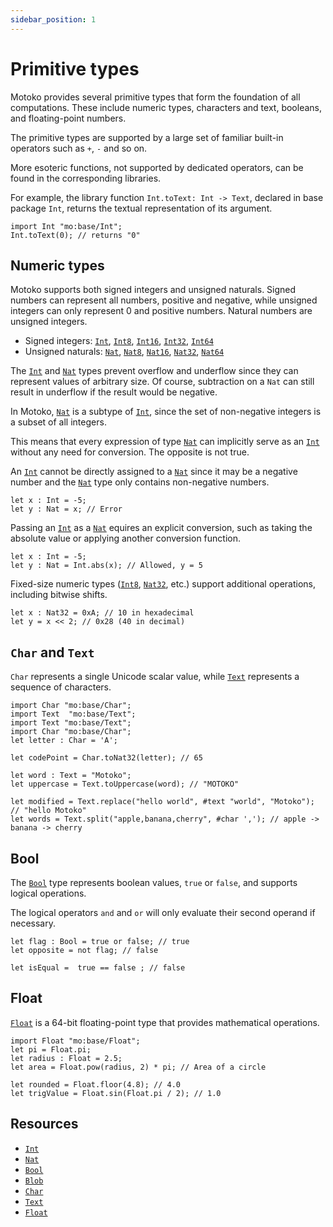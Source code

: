 ```yaml
---
sidebar_position: 1
---
```


# Primitive types

Motoko provides several primitive types that form the foundation of all computations. These include numeric types, characters and text, booleans, and floating-point numbers.

The primitive types are supported by a large set of familiar built-in operators such as `+`, `-` and so on.

More esoteric functions, not supported by dedicated operators, can be found in the corresponding libraries.

For example, the library function `Int.toText: Int -> Text`, declared in base package `Int`, returns the textual representation of its argument.

```motoko name=int
import Int "mo:base/Int";
Int.toText(0); // returns "0"
```

## Numeric types

Motoko supports both signed integers and unsigned naturals. Signed numbers can represent all numbers, positive and negative, while unsigned integers can only represent 0 and positive numbers. Natural numbers are unsigned integers.

- Signed integers: [`Int`](https://internetcomputer.org/docs/motoko/base/Int), [`Int8`](https://internetcomputer.org/docs/motoko/base/Int8), [`Int16`](https://internetcomputer.org/docs/motoko/base/Int16), [`Int32`](https://internetcomputer.org/docs/motoko/base/Int32), [`Int64`](https://internetcomputer.org/docs/motoko/base/Int64)
- Unsigned naturals: [`Nat`](https://internetcomputer.org/docs/motoko/base/Nat), [`Nat8`](https://internetcomputer.org/docs/motoko/base/Nat8), [`Nat16`](https://internetcomputer.org/docs/motoko/base/Nat16), [`Nat32`](https://internetcomputer.org/docs/motoko/base/Nat32), [`Nat64`](https://internetcomputer.org/docs/motoko/base/Nat64)

The [`Int`](https://internetcomputer.org/docs/motoko/base/Int) and [`Nat`](https://internetcomputer.org/docs/motoko/base/Nat) types prevent overflow and underflow since they can represent values of arbitrary size. Of course, subtraction on a `Nat` can still result in underflow if the result would be negative.

In Motoko, [`Nat`](https://internetcomputer.org/docs/motoko/base/Nat) is a subtype of [`Int`](https://internetcomputer.org/docs/motoko/base/Int), since the set of non-negative integers is a subset of all integers.

This means that every expression of type [`Nat`](https://internetcomputer.org/docs/motoko/base/Nat) can implicitly serve as an [`Int`](https://internetcomputer.org/docs/motoko/base/Int) without any need for conversion. The opposite is not true.

An [`Int`](https://internetcomputer.org/docs/motoko/base/Int) cannot be directly assigned to a [`Nat`](https://internetcomputer.org/docs/motoko/base/) since it may be a negative number and the [`Nat`](https://internetcomputer.org/docs/motoko/base/Nat) type only contains non-negative numbers.

```motoko
let x : Int = -5;
let y : Nat = x; // Error
```

Passing an [`Int`](https://internetcomputer.org/docs/motoko/base/Int) as a [`Nat`](https://internetcomputer.org/docs/motoko/base/Nat) equires an explicit conversion, such as taking the absolute value or applying another conversion function.

```motoko no-repl
let x : Int = -5;
let y : Nat = Int.abs(x); // Allowed, y = 5
```

Fixed-size numeric types ([`Int8`](https://internetcomputer.org/docs/motoko/base/Int8), [`Nat32`](https://internetcomputer.org/docs/motoko/base/Nat32), etc.) support additional operations, including bitwise shifts.

```motoko
let x : Nat32 = 0xA; // 10 in hexadecimal
let y = x << 2; // 0x28 (40 in decimal)
```

## `Char` and `Text`

`Char` represents a single Unicode scalar value, while [`Text`](https://internetcomputer.org/docs/motoko/base/Text) represents a sequence of characters.

```motoko
import Char "mo:base/Char";
import Text  "mo:base/Text";
import Text "mo:base/Text";
import Char "mo:base/Char";
let letter : Char = 'A';

let codePoint = Char.toNat32(letter); // 65

let word : Text = "Motoko";
let uppercase = Text.toUppercase(word); // "MOTOKO"

let modified = Text.replace("hello world", #text "world", "Motoko"); // "hello Motoko"
let words = Text.split("apple,banana,cherry", #char ','); // apple -> banana -> cherry
```

## Bool

The [`Bool`](https://internetcomputer.org/docs/motoko/base/Bool) type represents boolean values, `true` or `false`, and supports logical operations.

The logical operators `and` and `or` will only evaluate their second operand if necessary.

```motoko
let flag : Bool = true or false; // true
let opposite = not flag; // false

let isEqual =  true == false ; // false
```

## Float

[`Float`](https://internetcomputer.org/docs/motoko/base/Float) is a 64-bit floating-point type that provides mathematical operations.

```motoko
import Float "mo:base/Float";
let pi = Float.pi;
let radius : Float = 2.5;
let area = Float.pow(radius, 2) * pi; // Area of a circle

let rounded = Float.floor(4.8); // 4.0
let trigValue = Float.sin(Float.pi / 2); // 1.0
```

## Resources

- [`Int`](https://internetcomputer.org/docs/motoko/base/Int)
- [`Nat`](https://internetcomputer.org/docs/motoko/base/Nat)
- [`Bool`](https://internetcomputer.org/docs/motoko/base/Bool)
- [`Blob`](https://internetcomputer.org/docs/motoko/base/Blob)
- [`Char`](https://internetcomputer.org/docs/motoko/base/Char)
- [`Text`](https://internetcomputer.org/docs/motoko/base/Text)
- [`Float`](https://internetcomputer.org/docs/motoko/base/Float)

